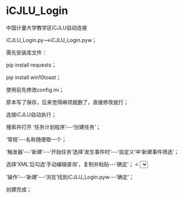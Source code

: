 # iCJLU_Login
中国计量大学教学区iCJLU自动连接

iCJLU_Login.py-->iCJLU_Login.pyw；

  需先安装库文件：
  
  pip install requests；
  
  pip install win10toast；

使用前先修改config.ini；

  原本写了保存，后来觉得麻烦就删了，直接修改就行；
  
连接iCJLU自动执行；

  搜索并打开 ‘任务计划程序’---‘创建任务’；
  
  ‘常规’---名称随便取一个；
  
  ‘触发器’---‘新建’---‘开始任务’选择‘发生事件时’---‘自定义’中‘新建事件筛选’；
  
  选择‘XML’后勾选‘手动编辑查询’，复制并粘贴---‘确定’；
<
<QueryList>
  <Query Id="0" Path="Microsoft-Windows-WLAN-AutoConfig/Operational">
    <Select Path="Microsoft-Windows-WLAN-AutoConfig/Operational">*[System[Provider[@Name='Microsoft-Windows-WLAN-AutoConfig'] and (EventID=8001)]][EventData[Data[@Name='SSID']='iCJLU'] or EventData[Data[@Name='SSID']='iCJLU2']]</Select>
  </Query>
</QueryList>
>
  ‘操作’---‘新建’---‘浏览’找到iCJLU_Login.pyw---‘确定’；
  
  创建完成；
